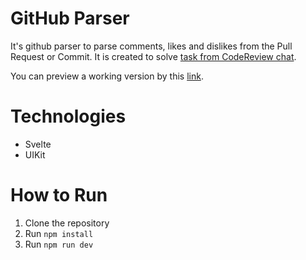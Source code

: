 # GitHub Parser
It's github parser to parse comments, likes and dislikes from the Pull Request or Commit. It is created to solve [task from CodeReview chat](https://telegra.ph/Zadanie-1-09-24-5).

You can preview a working version by this [link](https://kp0c.github.io/github-parser/).

# Technologies
- Svelte
- UIKit
# How to Run
1. Clone the repository
2. Run `npm install`
3. Run `npm run dev`

